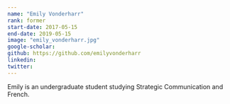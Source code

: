 ```yaml
---
name: "Emily Vonderharr"
rank: former
start-date: 2017-05-15
end-date: 2019-05-15
image: "emily_vonderharr.jpg"
google-scholar:
github: https://github.com/emilyvonderharr
linkedin:
twitter:
---
```


Emily is an undergraduate student studying Strategic Communication and French.
